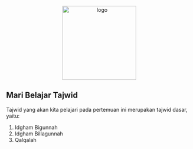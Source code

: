 <p align="center"><a href="#" target="_blank"><img src="https://1.bp.blogspot.com/-IuZZ6NhWcjg/V3I4Ds4wCrI/AAAAAAAABBM/np28KkUHHH0m7fxq8tdurG071cdDBCv3gCLcB/s1600/New%2BPicture%2B%25281%2529.jpg" width="200" alt="logo"></a></p>

## Mari Belajar Tajwid
Tajwid yang akan kita pelajari pada pertemuan ini merupakan tajwid dasar, yaitu:

1. Idgham Bigunnah
2. Idgham Billagunnah
3. Qalqalah
